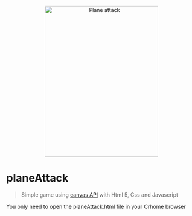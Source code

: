 <p align="center">
  <img src="https://github.com/adrigardi90/planeAttack/blob/master/images/canvas.jpg" alt="Plane attack" width="300" height="400"/>
</p>

# planeAttack
> Simple game using [canvas API](https://developer.mozilla.org/es/docs/Web/HTML/Canvas) with Html 5, Css and Javascript

You only need to open the planeAttack.html file in your Crhome browser


